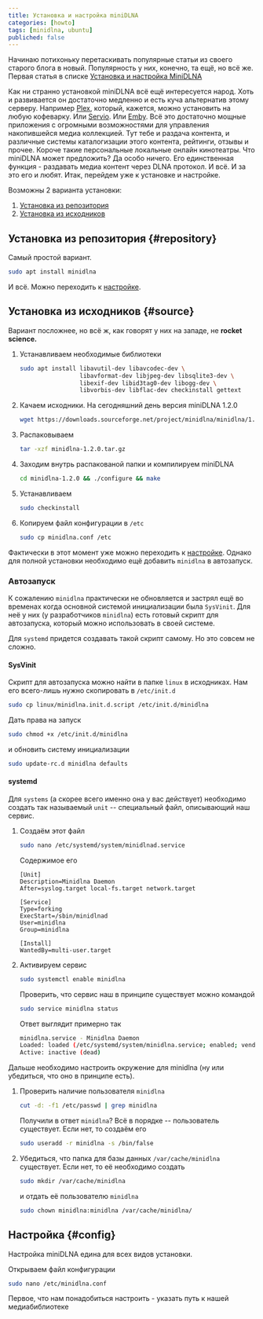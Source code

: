 ```yaml
---
title: Установка и настройка miniDLNA
categories: [howto]
tags: [minidlna, ubuntu]
publiched: false
---
```


Начинаю потихоньку перетаскивать популярные статьи из своего старого блога
в новый. Популярность у них, конечно, та ещё, но всё же. Первая статья в списке
 [Установка и настройка MiniDLNA](https://fomich0ff.blogspot.com/2012/05/minidlna.html)
 
Как ни странно установкой miniDLNA всё ещё интересуется народ. Хоть и развивается он достаточно 
медленно и есть куча альтернатив этому серверу. Например [Plex](https://www.plex.tv), 
который, кажется, можно установить на любую кофеварку. Или [Servio](http://serviio.org/). 
Или [Emby](https://emby.media/index.html). Всё это достаточно мощные приложения с огромными 
возможностями для управления накопившейся медиа коллекцией. Тут тебе и раздача контента, 
и различные системы каталогизации этого контента, рейтинги, отзывы и прочее. Короче такие 
персональные локальные онлайн кинотеатры. Что miniDLNA может предложить? Да особо ничего.
Его единственная функция - раздавать медиа контент через DLNA протокол. И всё. И за это
его и любят. Итак, перейдем уже к установке и настройке.

<!--more-->

Возможны 2 варианта установки:

1. [Установка из репозитория](#repository)
2. [Установка из исходников](#source)
 
## Установка из репозитория {#repository}

Самый простой вариант. 

```bash
sudo apt install minidlna
```
И всё. Можно переходить к [настройке](#config).

## Установка из исходников {#source}

Вариант посложнее, но всё ж, как говорят у них на западе, не **rocket science.**

1. Устанавливаем необходимые библиотеки
   ```bash
   sudo apt install libavutil-dev libavcodec-dev \
                    libavformat-dev libjpeg-dev libsqlite3-dev \
                    libexif-dev libid3tag0-dev libogg-dev \
                    libvorbis-dev libflac-dev checkinstall gettext
   ```
2. Качаем исходники. На сегодняшний день версия miniDLNA 1.2.0
   ```bash
   wget https://downloads.sourceforge.net/project/minidlna/minidlna/1.2.0/minidlna-1.2.0.tar.gz
   ```
3. Распаковываем
   ```bash
   tar -xzf minidlna-1.2.0.tar.gz
   ```
4. Заходим внутрь распакованой папки и компилируем miniDLNA
   ```bash
   cd minidlna-1.2.0 && ./configure && make
   ```
5. Устанавливаем
   ```bash
   sudo checkinstall
   ```
6. Копируем файл конфигурации в ```/etc```
   ```bash
   sudo cp minidlna.conf /etc
   ```
   
Фактически в этот момент уже можно переходить к [настройке](#config). Однако
для полной установки необходимо ещё добавить ```minidlna``` в автозапуск.

### Автозапуск

К сожалению ```minidlna``` практически не обновляется и застрял ещё во
временах когда основной системой инициализации была ```SysVinit```. Для неё у
них (у разработчиков ```minidlna```) есть готовый скрипт для автозапуска,
который можно использовать в своей системе. 

Для ```systemd``` придется создавать такой скрипт самому. Но это совсем не сложно.

#### SysVinit

Скрипт для автозапуска можно найти в папке ```linux``` в исходниках. Нам его
всего-лишь нужно скопировать в ```/etc/init.d``` 
```bash 
sudo cp linux/minidlna.init.d.script /etc/init.d/minidlna 
``` 
Дать права на запуск
```bash 
sudo chmod +x /etc/init.d/minidlna 
``` 
и обновить систему инициализации 
```bash 
sudo update-rc.d minidlna defaults 
```

#### systemd

Для ```systems``` (а скорее всего именно она у вас действует) необходимо
создать так называемый ```unit``` -- специальный файл, описывающий наш сервис.

1. Создаём этот файл
	```bash
	sudo nano /etc/systemd/system/minidlnad.service
	```
	Содержимое его
	```
	[Unit]
	Description=Minidlna Daemon
	After=syslog.target local-fs.target network.target

	[Service]
	Type=forking
	ExecStart=/sbin/minidlnad
	User=minidlna
	Group=minidlna

	[Install]
	WantedBy=multi-user.target
	```
2. Активируем сервис
	```bash
	sudo systemctl enable minidlna
	```
   Проверить, что сервис наш в принципе существует можно командой
	```bash
	sudo service minidlna status
	```
   Ответ выглядит примерно так
	```bash
	minidlna.service - Minidlna Daemon
	Loaded: loaded (/etc/systemd/system/minidlna.service; enabled; vendor preset: enabled)
	Active: inactive (dead)
	```
      
Дальше необходимо настроить окружение для minidlna (ну или убедиться, что
оно в принципе есть).

1. Проверить наличие пользователя ```minidlna```
	```bash 
	cut -d: -f1 /etc/passwd | grep minidlna
	```
   Получили в ответ ```minidlna```? Всё в порядке -- пользователь существует.
   Если нет, то создаём его
   ```bash
   sudo useradd -r minidlna -s /bin/false
   ```
2. Убедиться, что папка для базы данных ```/var/cache/minidlna``` существует.
    Если нет, то её необходимо создать
	```bash
	sudo mkdir /var/cache/minidlna
	```
	и отдать её пользователю ```minidlna```
	```bash
	sudo chown minidlna:minidlna /var/cache/minidlna/
	```
 

## Настройка {#config}

Настройка miniDLNA едина для всех видов установки.

Открываем файл конфигурации

```bash
sudo nano /etc/minidlna.conf
```

Первое, что нам понадобиться настроить - указать путь к нашей медиабиблиотеке